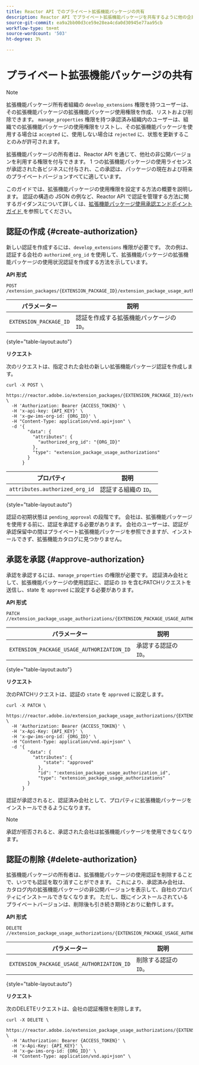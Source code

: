 ```yaml
---
title: Reactor API でのプライベート拡張機能パッケージの共有
description: Reactor API でプライベート拡張機能パッケージを共有するように他の企業を認証する方法を説明します。
source-git-commit: ea9a2bb00d3ce59e28ea4cda0d30945e77aa95cb
workflow-type: tm+mt
source-wordcount: '503'
ht-degree: 3%

---
```



# プライベート拡張機能パッケージの共有

>[!NOTE]
>
>拡張機能パッケージ所有者組織の `develop_extensions` 権限を持つユーザーは、その拡張機能パッケージの拡張機能パッケージ使用権限を作成、リストおよび削除できます。 `manage_properties` 権限を持つ承認済み組織内のユーザーは、組織での拡張機能パッケージの使用権限をリストし、その拡張機能パッケージを使用する場合は `accepted` に、使用しない場合は `rejected` に、状態を更新することのみが許可されます。

拡張機能パッケージの所有者は、Reactor API を通じて、他社の非公開バージョンを利用する権限を付与できます。 1 つの拡張機能パッケージの使用ライセンスが承認された各ビジネスに付与され、この承認は、パッケージの現在および将来のプライベートバージョンすべてに適しています。

このガイドでは、拡張機能パッケージの使用権限を設定する方法の概要を説明します。 認証の構造の JSON の例など、Reactor API で認証を管理する方法に関するガイダンスについて詳しくは、[&#x200B; 拡張機能パッケージ使用承認エンドポイントガイド &#x200B;](../endpoints/extension-package-usage-authorizations.md) を参照してください。

## 認証の作成 {#create-authorization}

新しい認証を作成するには、`develop_extensions` 権限が必要です。 次の例は、認証する会社の `authorized_org_id` を使用して、拡張機能パッケージの拡張機能パッケージの使用状況認証を作成する方法を示しています。

**API 形式**

```http
POST /extension_packages/{EXTENSION_PACKAGE_ID}/extension_package_usage_authorizations
```

| パラメーター | 説明 |
| --- | --- |
| `EXTENSION_PACKAGE_ID` | 認証を作成する拡張機能パッケージの `ID`。 |

{style="table-layout:auto"}

**リクエスト**

次のリクエストは、指定された会社の新しい拡張機能パッケージ認証を作成します。

```shell
curl -X POST \
  https://reactor.adobe.io/extension_packages/{EXTENSION_PACKAGE_ID}/extension_package_usage_authorizations \
  -H 'Authorization: Bearer {ACCESS_TOKEN}' \
  -H 'x-api-key: {API_KEY}' \
  -H 'x-gw-ims-org-id: {ORG_ID}' \
  -H "Content-Type: application/vnd.api+json" \
  -d '{
        "data": {
          "attributes": {
            "authorized_org_id": "{ORG_ID}"
          },
          "type": "extension_package_usage_authorizations"
        }
      } 
```

| プロパティ | 説明 |
| --- | --- |
| `attributes.authorized_org_id` | 認証する組織の `ID`。 |

{style="table-layout:auto"}

認証の初期状態は `pending_approval` の段階です。 会社は、拡張機能パッケージを使用する前に、認証を承認する必要があります。 会社のユーザーは、認証が承認保留中の間はプライベート拡張機能パッケージを参照できますが、インストールできず、拡張機能カタログに見つかりません。

## 承認を承認 {#approve-authorization}

承認を承認するには、`manage_properties` の権限が必要です。 認証済み会社として、拡張機能パッケージの使用認証に、認証の `ID` を含むPATCHリクエストを送信し、state を `approved` に設定する必要があります。

**API 形式**

```http
PATCH //extension_package_usage_authorizations/{EXTENSION_PACKAGE_USAGE_AUTHORIZATION_ID}
```

| パラメーター | 説明 |
| --- | --- |
| `EXTENSION_PACKAGE_USAGE_AUTHORIZATION_ID` | 承認する認証の `ID`。 |

{style="table-layout:auto"}

**リクエスト**

次のPATCHリクエストは、認証の `state` を `approved` に設定します。

```shell
curl -X PATCH \
  https://reactor.adobe.io/extension_package_usage_authorizations/{EXTENSION_PACKAGE_USAGE_AUTHORIZATION_ID} \
  -H 'Authorization: Bearer {ACCESS_TOKEN}' \
  -H 'x-Api-Key: {API_KEY}' \
  -H 'x-gw-ims-org-id: {ORG_ID}' \
  -H "Content-Type: application/vnd.api+json" \
  -d '{
        "data": {
          "attributes": {
	          "state": "approved"
	        },
	        "id": ":extension_package_usage_authorization_id",
	        "type": "extension_package_usage_authorizations"
        }
      }
```

認証が承認されると、認証済み会社として、プロパティに拡張機能パッケージをインストールできるようになります。

>[!NOTE]
>
>承認が拒否されると、承認された会社は拡張機能パッケージを使用できなくなります。

## 認証の削除 {#delete-authorization}

拡張機能パッケージの所有者は、拡張機能パッケージの使用認証を削除することで、いつでも認証を取り消すことができます。 これにより、承認済み会社は、カタログ内の拡張機能パッケージの非公開バージョンを表示して、自社のプロパティにインストールできなくなります。 ただし、既にインストールされているプライベートバージョンは、削除後も引き続き期待どおりに動作します。

**API 形式**

```http
DELETE //extension_package_usage_authorizations/{EXTENSION_PACKAGE_USAGE_AUTHORIZATION_ID}
```

| パラメーター | 説明 |
| --- | --- |
| `EXTENSION_PACKAGE_USAGE_AUTHORIZATION_ID` | 削除する認証の `ID`。 |

{style="table-layout:auto"}

**リクエスト**

次のDELETEリクエストは、会社の認証権限を削除します。

```shell
curl -X DELETE \
  https://reactor.adobe.io/extension_package_usage_authorizations/{EXTENSION_PACKAGE_USAGE_AUTHORIZATION_ID} \
  -H 'Authorization: Bearer {ACCESS_TOKEN}' \
  -H 'x-Api-Key: {API_KEY}' \
  -H 'x-gw-ims-org-id: {ORG_ID}' \
  -H "Content-Type: application/vnd.api+json" \
```
